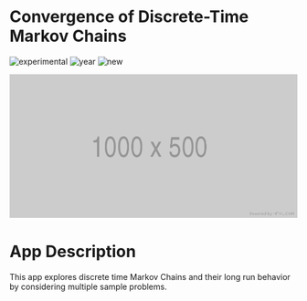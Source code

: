 # Convergence of Discrete-Time Markov Chains

![experimental](https://img.shields.io/badge/lifecycle-experimental-orange)
![year](https://img.shields.io/badge/year-2020-lightgrey)
![new](https://img.shields.io/badge/lifecycle-newapp-brightgreen)

![App Screenshot](/docs/screenshot.png)

# App Description
  This app explores discrete time Markov Chains and their long run behavior by considering multiple sample problems.

